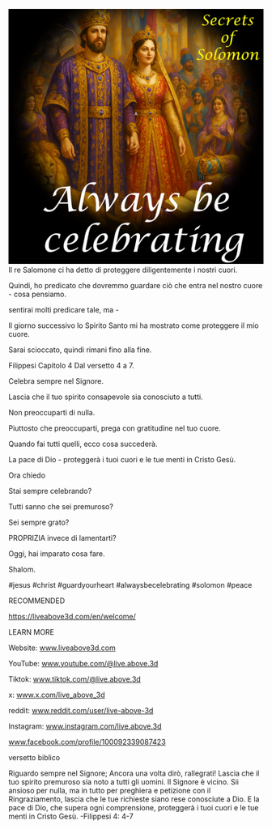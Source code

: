 ![Video cover image](../cover.jpg)
Il re Salomone ci ha detto di proteggere diligentemente i nostri cuori.

Quindi, ho predicato che dovremmo guardare ciò che entra nel nostro cuore - cosa pensiamo.

sentirai molti predicare tale, ma -

Il giorno successivo lo Spirito Santo mi ha mostrato come proteggere il mio cuore.

Sarai scioccato, quindi rimani fino alla fine.

Filippesi Capitolo 4 Dal versetto 4 a 7.

Celebra sempre nel Signore.

Lascia che il tuo spirito consapevole sia conosciuto a tutti.

Non preoccuparti di nulla.

Piuttosto che preoccuparti, prega con gratitudine nel tuo cuore.

Quando fai tutti quelli, ecco cosa succederà.

La pace di Dio - proteggerà i tuoi cuori e le tue menti in Cristo Gesù.

Ora chiedo

Stai sempre celebrando?

Tutti sanno che sei premuroso?

Sei sempre grato?

PROPRIZIA invece di lamentarti?

Oggi, hai imparato cosa fare.

Shalom.


#jesus #christ #guardyourheart #alwaysbecelebrating #solomon #peace



RECOMMENDED

https://liveabove3d.com/en/welcome/


LEARN MORE

Website: www.liveabove3d.com

YouTube: www.youtube.com/@live.above.3d

Tiktok: www.tiktok.com/@live.above.3d

x: www.x.com/live_above_3d

reddit: www.reddit.com/user/live-above-3d

Instagram: www.instagram.com/live.above.3d

www.facebook.com/profile/100092339087423


versetto biblico

Riguardo sempre nel Signore; Ancora una volta dirò, rallegrati! Lascia che il tuo spirito premuroso sia noto a tutti gli uomini. Il Signore è vicino. Sii ansioso per nulla, ma in tutto per preghiera e petizione con il Ringraziamento, lascia che le tue richieste siano rese conosciute a Dio. E la pace di Dio, che supera ogni comprensione, proteggerà i tuoi cuori e le tue menti in Cristo Gesù. -Filippesi 4: 4-7